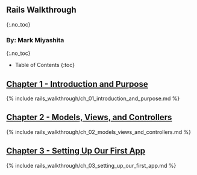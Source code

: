 ## Rails Walkthrough
{:.no_toc}

### By: Mark Miyashita
{:.no_toc}

* Table of Contents
{:toc}

## [Chapter 1 - Introduction and Purpose](/web_dev/rails/introduction_and_purpose)

{% include rails_walkthrough/ch_01_introduction_and_purpose.md %}

## [Chapter 2 - Models, Views, and Controllers](/web_dev/rails/models_views_and_controllers)

{% include rails_walkthrough/ch_02_models_views_and_controllers.md %}

## [Chapter 3 - Setting Up Our First App](/web_dev/rails/setting_up_our_first_app)

{% include rails_walkthrough/ch_03_setting_up_our_first_app.md %}